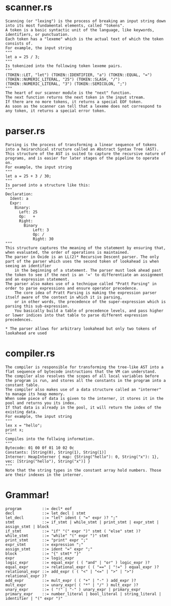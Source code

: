 # scanner.rs
    Scanning (or "lexing") is the process of breaking an input string down into its most fundamental elements, called "tokens". 
    A token is a basic syntactic unit of the language, like keywords, identifiers, or punctuation. 
    Each token has a "lexeme" which is the actual text of which the token consists of.
    For example, the input string
    """
    let a = 25 / 3;
    """
    Is tokenized into the following token lexeme pairs.
    """
    (TOKEN::LET, "let") (TOKEN::IDENTIFIER, "a") (TOKEN::EQUAL, "=") (TOKEN::NUMERIC_LITERAL, "25") (TOKEN::SLASH, "/") (TOKEN::NUMERIC_LITERAL, "3") (TOKEN::SEMICOLON, ";")
    """
    The heart of our scanner module is the "next" function.
    The next function returns the next token in the input stream.
    If there are no more tokens, it returns a special EOF token.
    As soon as the scanner can tell that a lexeme does not correspond to any token, it returns a special error token.
    

# parser.rs
    Parsing is the process of transforming a linear sequence of tokens into a heirarchical structure called an Abstract Syntax Tree (AST).
    This structure of the AST is suited to capture the recursive nature of programs, and is easier for later stages of the pipeline to operate on.
    For example, the input string
    """
    let a = 25 + 3 / 30;
    """
    Is parsed into a structure like this:
    """
    Declaration:
      Ident: a
      Expr: 
        Binary:
          Left: 25
          Op:   +
          Right: 
            Binary
                Left: 3
                Op: /
                Right: 30
    """
    This structure captures the meaning of the statement by ensuring that, when evaluated, the order of operations is maintained.
    The parser in Oxide is an LL(2)* Recursive Descent parser. The only part of the parser which uses the second token of lookahead is when seeing an identifier
        in the beginning of a statement. The parser must look ahead past the token to see if the next is an '=' to differentiate an assignment and an expression statement.
    The parser also makes use of a technique called "Pratt Parsing" in order to parse expressions and ensure operator precedence.
        The core idea of Pratt Parsing is making the expression parser itself aware of the context in which it is parsing, 
        or in other words, the precedence of the super-expression which is parsing this sub-expression.
        You basically build a table of precedence levels, and pass higher or lower indices into that table to parse different expression precedences.

    * The parser allows for arbitrary lookahead but only two tokens of lookahead are used

# compiler.rs
    The compiler is responsible for transforming the tree-like AST into a flat sequence of bytecode instructions that the VM can understand.
    The compiler also resolves the scopes of all local variables before the program is run, and stores all the constants in the program into a constant table.
    The compiler also makes use of a data structure called an "interner" to manage its heap memory.
    When some piece of data is given to the interner, it stores it in the pool and returns you its index.
    If that data is already in the pool, it will return the index of the existing data.
    For example, the input string
    """
    lex x = "hello";
    print x;
    """
    Compiles into the follwing information.
    """
    Bytecode: 01 00 0f 01 10 02 0c 
    Constants: [String(0), String(1), String(1)]
    Interner: HeapInterner { map: {String("hello"): 0, String("x"): 1}, vec: [String("hello"), String("x")] }
    """
    Note that the string types in the constant array hold numbers. Those are their indexes in the interner.

# Grammar!
    program         ::= decl* eof
    decl            ::= let_decl | stmt
    let_decl        ::= "let" ident ( "=" expr )? ";"
    stmt            ::= if_stmt | while_stmt | print_stmt | expr_stmt | assign_stmt | block
    if_stmt         ::= "if" "(" expr ")" stmt ( "else" stmt )?
    while_stmt      ::= "while" "(" expr ")" stmt
    print_stmt      ::= "print" expr ";"
    expr_stmt       ::= expression ";"
    assign_stmt     ::= ident "=" expr ";"
    block           ::= "{" stmt* "}"
    expr            ::= logic_expr
    logic_expr      ::= equal_expr ( ( "and" | "or" ) logic_expr )?
    equal_expr      ::= relational_expr ( ( "==" | "!=" ) equal_expr )?
    relational_expr ::= add_expr ( ( "<" | "<=" | ">" | ">") relational_expr )?
    add_expr        ::= mult_expr ( ( "+" | "-" ) add_expr )?
    mult_expr       ::= unary_expr( ( "*" | "/" ) mult_expr )?
    unary_expr      ::= ( "!" | "-" ) unary_expr | primary_expr
    primary_expr    ::= number_literal | bool_literal | string_literal | identifier | "(" expr ")"

